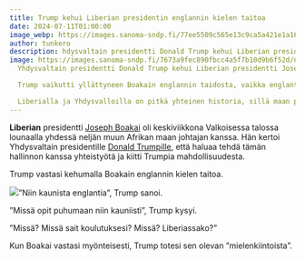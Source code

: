 ```yaml
---
title: Trump kehui Liberian presidentin englannin kielen taitoa
date: 2024-07-11T01:00:00
image_webp: https://images.sanoma-sndp.fi/77ee5509c565e13c9ca5a421e1a16236/normal/978.avif
author: tunkero
description: hdysvaltain presidentti Donald Trump kehui Liberian presidentti Joseph Boakain englannin kielen taitoa tämän vieraillessa Valkoisessa talossa Trump vaikutti yllättyneen Boakain englannin taidosta, vaikka englanti on Liberian virallinen kieli. Liberialla ja Yhdysvalloilla on pitkä yhteinen historia, sillä maan perustivat vapautetut afroamerikkalaiset orjat vuonna 1822.
image: https://images.sanoma-sndp.fi/7673a9fec890fbcc4a5f7b10d9b6f52d/normal/978.avif
  Yhdysvaltain presidentti Donald Trump kehui Liberian presidentti Joseph Boakain englannin kielen taitoa tämän vieraillessa Valkoisessa talossa.

  Trump vaikutti yllättyneen Boakain englannin taidosta, vaikka englanti on Liberian virallinen kieli.

  Liberialla ja Yhdysvalloilla on pitkä yhteinen historia, sillä maan perustivat vapautetut afroamerikkalaiset orjat vuonna 1822.
---
```

**Liberian** presidentti [Joseph Boakai](https://www.hs.fi/haku/?query=Joseph%20Boakai) oli keskiviikkona Valkoisessa talossa lounaalla yhdessä neljän muun Afrikan maan johtajan kanssa. Hän kertoi Yhdysvaltain presidentille [Donald Trumpille](https://www.hs.fi/haku/?query=Donald%20Trumpille), että haluaa tehdä tämän hallinnon kanssa yhteistyötä ja kiitti Trumpia mahdollisuudesta.

Trump vastasi kehumalla Boakain englannin kielen taitoa.

![](https://images.sanoma-sndp.fi/76a894ef85422e597d9f9009273a32d2/normal/1440.avif)”Niin kaunista englantia”, Trump sanoi.

”Missä opit puhumaan niin kauniisti”, Trump kysyi.

”Missä? Missä sait koulutuksesi? Missä? Liberiassako?”

Kun Boakai vastasi myönteisesti, Trump totesi sen olevan ”mielenkiintoista”.
